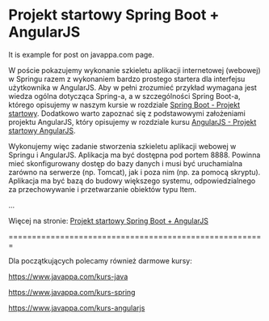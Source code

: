 # Projekt startowy Spring Boot + AngularJS
It is example for post on javappa.com page.

W poście pokazujemy wykonanie szkieletu aplikacji internetowej (webowej) w Springu 
razem z wykonaniem bardzo prostego startera dla interfejsu użytkownika w AngularJS. 
Aby w pełni zrozumieć przykład wymagana jest wiedza ogólna dotycząca Spring-a, 
a w szczególności Spring Boot-a, którego opisujemy w naszym kursie w rozdziale <a href="https://www.javappa.com/kurs-spring/projekt-startowy-spring-boot" target="_blank">Spring Boot - Projekt startowy</a>. 
Dodatkowo warto zapoznać się z podstawowymi założeniami projektu AngularJS, który opisujemy 
w rozdziale kursu <a href="https://www.javappa.com/kurs-angularjs/projekt-startowy-spring-boot-angularjs" target="_blank">AngularJS - Projekt startowy AngularJS</a>. 

Wykonujemy więc zadanie stworzenia szkieletu aplikacji webowej w Springu i AngularJS. 
Aplikacja ma być dostępna pod portem 8888. Powinna mieć skonfigurowany dostęp do bazy danych 
i musi być uruchamialna zarówno na serwerze (np. Tomcat), jak i poza nim (np. za pomocą skryptu). 
Aplikacja ma być bazą do budowy większego systemu, odpowiedzialnego za przechowywanie i przetwarzanie obiektów typu Item.

...

Więcej na stronie: <a href="https://www.javappa.com/blog/frontend/projekt-startowy-spring-boot-plus-angularjs" target="_blank">Projekt startowy Spring Boot + AngularJS</a>

=======================================================

Dla początkujących polecamy również darmowe kursy:

https://www.javappa.com/kurs-java

https://www.javappa.com/kurs-spring

https://www.javappa.com/kurs-angularjs
